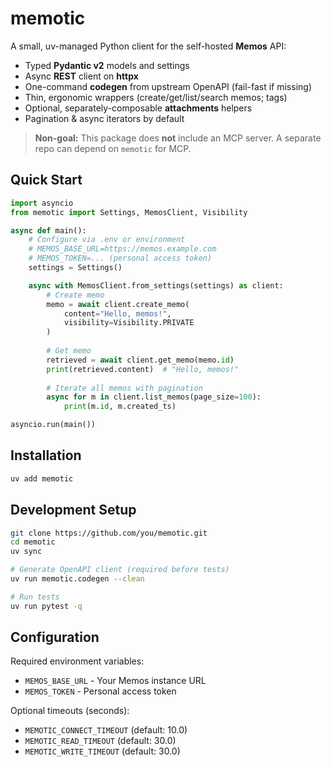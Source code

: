 
# memotic

A small, uv-managed Python client for the self-hosted **Memos** API:

- Typed **Pydantic v2** models and settings
- Async **REST** client on **httpx** 
- One-command **codegen** from upstream OpenAPI (fail-fast if missing)
- Thin, ergonomic wrappers (create/get/list/search memos; tags)
- Optional, separately-composable **attachments** helpers
- Pagination & async iterators by default

> **Non-goal:** This package does **not** include an MCP server. A separate repo can depend on `memotic` for MCP.

## Quick Start

```python
import asyncio
from memotic import Settings, MemosClient, Visibility

async def main():
    # Configure via .env or environment
    # MEMOS_BASE_URL=https://memos.example.com
    # MEMOS_TOKEN=... (personal access token)
    settings = Settings()

    async with MemosClient.from_settings(settings) as client:
        # Create memo
        memo = await client.create_memo(
            content="Hello, memos!", 
            visibility=Visibility.PRIVATE
        )
        
        # Get memo
        retrieved = await client.get_memo(memo.id)
        print(retrieved.content)  # "Hello, memos!"
        
        # Iterate all memos with pagination
        async for m in client.list_memos(page_size=100):
            print(m.id, m.created_ts)

asyncio.run(main())
```

## Installation

```bash
uv add memotic
```

## Development Setup

```bash
git clone https://github.com/you/memotic.git
cd memotic
uv sync

# Generate OpenAPI client (required before tests)
uv run memotic.codegen --clean

# Run tests
uv run pytest -q
```

## Configuration

Required environment variables:
- `MEMOS_BASE_URL` - Your Memos instance URL
- `MEMOS_TOKEN` - Personal access token

Optional timeouts (seconds):
- `MEMOTIC_CONNECT_TIMEOUT` (default: 10.0)
- `MEMOTIC_READ_TIMEOUT` (default: 30.0) 
- `MEMOTIC_WRITE_TIMEOUT` (default: 30.0)

